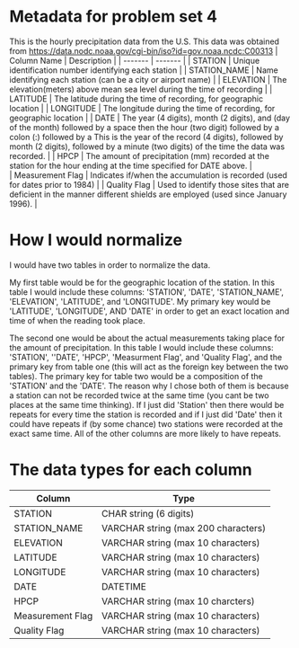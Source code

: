 # Metadata for problem set 4
This is the hourly precipitation data from the U.S. This data was obtained from https://data.nodc.noaa.gov/cgi-bin/iso?id=gov.noaa.ncdc:C00313
| Column Name | Description |
| ------- | ------- |
| STATION	| Unique identification number identifying each station |
| STATION_NAME |	Name identifying each station (can be a city or airport name) |
| ELEVATION	| The elevation(meters) above mean sea level during the time of recording |
| LATITUDE	| The latitude during the time of recording, for geographic location |
| LONGITUDE	| The longitude during the time of recording, for geographic location |
| DATE	| The year (4 digits), month (2 digits), and (day of the month) followed by a space then the hour (two digit) followed by a colon (:) followed by a This is the year of the record (4 digits), followed by month (2 digits), followed by a minute (two digits) of the time the data was recorded. |
| HPCP | The amount of precipitation (mm) recorded at the station for the hour ending at the time specified for DATE above. |	
| Measurement Flag	| Indicates if/when the accumulation is recorded (used for dates prior to 1984) |
| Quality Flag | Used to identify those sites that are deficient in the manner different shields are employed (used since January 1996). |


# How I would normalize
I would have two tables in order to normalize the data. 

My first table would be for the geographic location of the station. In this table I would include these columns: 'STATION', 'DATE', 'STATION_NAME', 'ELEVATION', 'LATITUDE', and 'LONGITUDE'. My primary key would be 'LATITUDE', 'LONGITUDE', AND 'DATE' in order to get an exact location and time of when the reading took place. 

The second one would be about the actual measurements taking place for the amount of precipitation. In this table I would include these columns: 'STATION', ''DATE', 'HPCP', 'Measurment Flag', and 'Quality Flag', and the primary key from table one (this will act as the foreign key between the two tables). The primary key for table two would be a composition of the 'STATION' and the 'DATE'. The reason why I chose both of them is because a station can not be recorded twice at the same time (you cant be two places at the same time thinking). If I just did 'Station' then there would be repeats for every time the station is recorded and if I just did 'Date' then it could have repeats if (by some chance) two stations were recorded at the exact same time. All of the other columns are more likely to have repeats.

# The data types for each column
Column | Type
--- | ---
STATION | CHAR string (6 digits)
STATION_NAME | VARCHAR string (max 200 characters)
ELEVATION | VARCHAR string (max 10 characters)
LATITUDE | VARCHAR string (max 10 characters)
LONGITUDE | VARCHAR string (max 10 characters)
DATE | DATETIME 
HPCP | VARCHAR string (max 10 charcters)
Measurement Flag | VARCHAR string (max 10 characters)
Quality Flag | VARCHAR string (max 10 characters)
